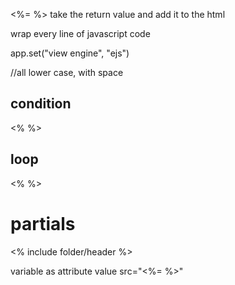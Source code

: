 <%= %>
take the return value and add it to the html

wrap every line of javascript code 

app.set("view engine", "ejs")

//all lower case, with space


## condition
<% %>


## loop
<% %>


# partials
<% include folder/header %>

variable as attribute value
src="<%= %>"